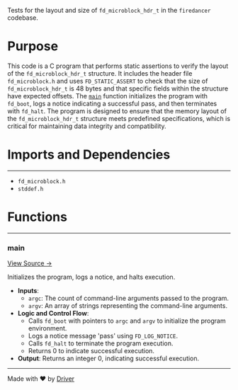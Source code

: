 <!--------------------------------------------------------------------------------->
<!-- IMPORTANT: This file is auto-generated by Driver (https://driver.ai). -------->
<!-- Manual edits may be overwritten on future commits. --------------------------->
<!--------------------------------------------------------------------------------->

Tests for the layout and size of `fd_microblock_hdr_t` in the `firedancer` codebase.

# Purpose
This code is a C program that performs static assertions to verify the layout of the `fd_microblock_hdr_t` structure. It includes the header file `fd_microblock.h` and uses `FD_STATIC_ASSERT` to check that the size of `fd_microblock_hdr_t` is 48 bytes and that specific fields within the structure have expected offsets. The [`main`](<#main>) function initializes the program with `fd_boot`, logs a notice indicating a successful pass, and then terminates with `fd_halt`. The program is designed to ensure that the memory layout of the `fd_microblock_hdr_t` structure meets predefined specifications, which is critical for maintaining data integrity and compatibility.
# Imports and Dependencies

---
- `fd_microblock.h`
- `stddef.h`


# Functions

---
### main<!-- {{#callable:main}} -->
[View Source →](<../../../../../src/ballet/block/test_microblock.c#L9>)

Initializes the program, logs a notice, and halts execution.
- **Inputs**:
    - `argc`: The count of command-line arguments passed to the program.
    - `argv`: An array of strings representing the command-line arguments.
- **Logic and Control Flow**:
    - Calls `fd_boot` with pointers to `argc` and `argv` to initialize the program environment.
    - Logs a notice message 'pass' using `FD_LOG_NOTICE`.
    - Calls `fd_halt` to terminate the program execution.
    - Returns 0 to indicate successful execution.
- **Output**: Returns an integer 0, indicating successful execution.



---
Made with ❤️ by [Driver](https://www.driver.ai/)